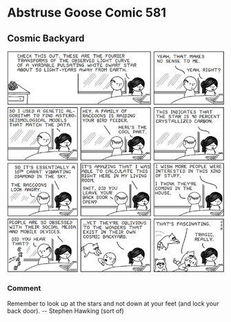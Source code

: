 # Abstruse Goose Comic 581
## Cosmic Backyard

![image](comics/dramatic_reenactment_of_actual_study_on_BPM_37093.png)
### Comment
Remember to look up at the stars and not down at your feet (and lock your back door). -- Stephen Hawking (sort of)
